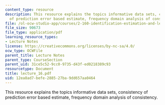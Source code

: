 ```yaml
---
content_type: resource
description: This resource explains the topics informative data sets, consistency
  of prediction error based estimate, frequency domain analysis of consistency.
file: /ol-ocw-studio-app/courses/2-160-identification-estimation-and-learning-spring-2006/12ea8ad7befe288527ba9dd657aa0464_lecture_16.pdf
file_size: 90673
file_type: application/pdf
learning_resource_types:
- Lecture Notes
license: https://creativecommons.org/licenses/by-nc-sa/4.0/
ocw_type: OCWFile
parent_title: Lecture Notes
parent_type: CourseSection
parent_uid: 31ce5c52-9cc0-9735-d43f-ed0218389c93
resourcetype: Document
title: lecture_16.pdf
uid: 12ea8ad7-befe-2885-27ba-9dd657aa0464
---
```

This resource explains the topics informative data sets, consistency of prediction error based estimate, frequency domain analysis of consistency.